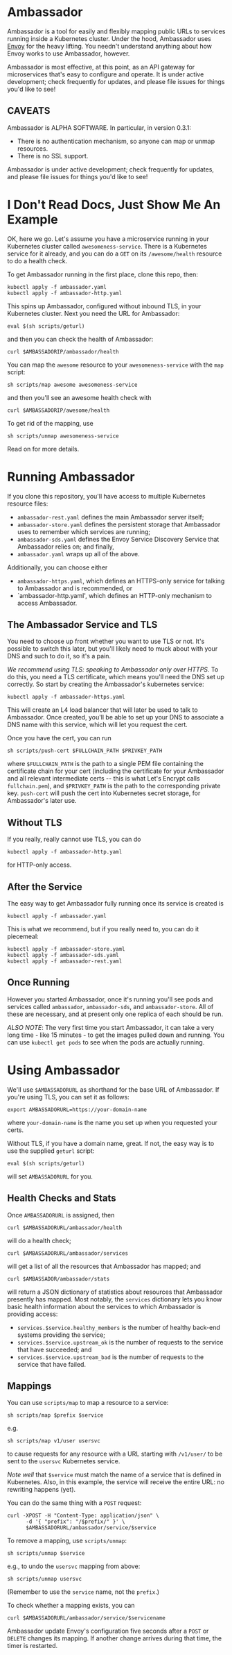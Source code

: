 Ambassador
==========

Ambassador is a tool for easily and flexibly mapping public URLs to services running inside a Kubernetes cluster. Under the hood, Ambassador uses [Envoy](https://lyft.github.io/envoy/) for the heavy lifting. You needn't understand anything about how Envoy works to use Ambassador, however.

Ambassador is most effective, at this point, as an API gateway for microservices that's easy to configure and operate. It is under active development; check frequently for updates, and please file issues for things you'd like to see!

CAVEATS
-------

Ambassador is ALPHA SOFTWARE. In particular, in version 0.3.1:

- There is no authentication mechanism, so anyone can map or unmap resources.
- There is no SSL support.

Ambassador is under active development; check frequently for updates, and please file issues for things you'd like to see!

I Don't Read Docs, Just Show Me An Example
==========================================

OK, here we go. Let's assume you have a microservice running in your Kubernetes cluster called `awesomeness-service`. There is a Kubernetes service for it already, and you can do a `GET` on its `/awesome/health` resource to do a health check.

To get Ambassador running in the first place, clone this repo, then:

```
kubectl apply -f ambassador.yaml
kubectl apply -f ambassador-http.yaml
```

This spins up Ambassador, configured without inbound TLS, in your Kubernetes cluster. Next you need the URL for Ambassador:

```eval $(sh scripts/geturl)```

and then you can check the health of Ambassador:

```curl $AMBASSADORIP/ambassador/health```

You can map the `awesome` resource to your `awesomeness-service` with the `map` script:

```sh scripts/map awesome awesomeness-service```

and then you'll see an awesome health check with

```curl $AMBASSADORIP/awesome/health```

To get rid of the mapping, use

```sh scripts/unmap awesomeness-service```

Read on for more details.

Running Ambassador
==================

If you clone this repository, you'll have access to multiple Kubernetes resource files:

- `ambassador-rest.yaml` defines the main Ambassador server itself;
- `ambassador-store.yaml` defines the persistent storage that Ambassador uses to remember which services are running;
- `ambassador-sds.yaml` defines the Envoy Service Discovery Service that Ambassador relies on; and finally,
- `ambassador.yaml` wraps up all of the above.

Additionally, you can choose either

- `ambassador-https.yaml`, which defines an HTTPS-only service for talking to Ambassador and is recommended, or
- `ambassador-http.yaml', which defines an HTTP-only mechanism to access Ambassador.

The Ambassador Service and TLS
------------------------------

You need to choose up front whether you want to use TLS or not. It's possible to switch this later, but you'll likely need to muck about with your DNS and such to do it, so it's a pain.

*We recommend using TLS: speaking to Ambassador only over HTTPS.* To do this, you need a TLS certificate, which means you'll need the DNS set up correctly. So start by creating the Ambassador's kubernetes service:

```
kubectl apply -f ambassador-https.yaml
```

This will create an L4 load balancer that will later be used to talk to Ambassador. Once created, you'll be able to set up your DNS to associate a DNS name with this service, which will let you request the cert.

Once you have the cert, you can run

```
sh scripts/push-cert $FULLCHAIN_PATH $PRIVKEY_PATH
```

where `$FULLCHAIN_PATH` is the path to a single PEM file containing the certificate chain for your cert (including the certificate for your Ambassador and all relevant intermediate certs -- this is what Let's Encrypt calls `fullchain.pem`), and `$PRIVKEY_PATH` is the path to the corresponding private key. `push-cert` will push the cert into Kubernetes secret storage, for Ambassador's later use.

Without TLS
-----------

If you really, really cannot use TLS, you can do

```
kubectl apply -f ambassador-http.yaml
```

for HTTP-only access.

After the Service
-----------------

The easy way to get Ambassador fully running once its service is created is

```
kubectl apply -f ambassador.yaml
```

This is what we recommend, but if you really need to, you can do it piecemeal:

```
kubectl apply -f ambassador-store.yaml
kubectl apply -f ambassador-sds.yaml
kubectl apply -f ambassador-rest.yaml
```

Once Running
------------

However you started Ambassador, once it's running you'll see pods and services called `ambassador`, `ambassador-sds`, and `ambassador-store`. All of these are necessary, and at present only one replica of each should be run.

*ALSO NOTE*: The very first time you start Ambassador, it can take a very long time - like 15 minutes - to get the images pulled down and running. You can use `kubectl get pods` to see when the pods are actually running.

Using Ambassador
================

We'll use `$AMBASSADORURL` as shorthand for the base URL of Ambassador. If you're using TLS, you can set it as follows:

```
export AMBASSADORURL=https://your-domain-name
```

where `your-domain-name` is the name you set up when you requested your certs.

Without TLS, if you have a domain name, great. If not, the easy way is to use the supplied `geturl` script:

```
eval $(sh scripts/geturl)
```

will set `AMBASSADORURL` for you.

Health Checks and Stats
-----------------------

Once `AMBASSADORURL` is assigned, then

```
curl $AMBASSADORURL/ambassador/health
```

will do a health check;

```
curl $AMBASSADORURL/ambassador/services
```

will get a list of all the resources that Ambassador has mapped; and

```
curl $AMBASSADOR/ambassador/stats
```

will return a JSON dictionary of statistics about resources that Ambassador presently has mapped. Most notably, the `services` dictionary lets you know basic health information about the services to which Ambassador is providing access:

- `services.$service.healthy_members` is the number of healthy back-end systems providing the service;
- `services.$service.upstream_ok` is the number of requests to the service that have succeeded; and
- `services.$service.upstream_bad` is the number of requests to the service that have failed.

Mappings
--------

You can use `scripts/map` to map a resource to a service:

```
sh scripts/map $prefix $service
```

e.g.

```
sh scripts/map v1/user usersvc
```

to cause requests for any resource with a URL starting with `/v1/user/` to be sent to the `usersvc` Kubernetes service.

*Note well* that `$service` must match the name of a service that is defined in Kubernetes. Also, in this example, the service will receive the entire URL: no rewriting happens (yet).

You can do the same thing with a `POST` request:

```
curl -XPOST -H "Content-Type: application/json" \
      -d '{ "prefix": "/$prefix/" }' \
      $AMBASSADORURL/ambassador/service/$service
```

To remove a mapping, use `scripts/unmap`:

```
sh scripts/unmap $service
```

e.g., to undo the `usersvc` mapping from above:

```
sh scripts/unmap usersvc
```

(Remember to use the `service` name, not the `prefix`.)

To check whether a mapping exists, you can

```
curl $AMBASSADORURL/ambassador/service/$servicename
```

Ambassador update Envoy's configuration five seconds after a `POST` or `DELETE` changes its mapping. If another change arrives during that time, the timer is restarted.
